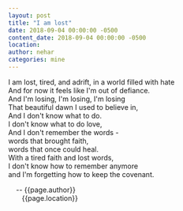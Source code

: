 ```yaml
---
layout: post
title: "I am lost"
date: 2018-09-04 00:00:00 -0500
content_date: 2018-09-04 00:00:00 -0500
location:
author: nehar
categories: mine
---
```

I am lost, tired, and adrift, in a world filled with hate <br>
And for now it feels like I'm out of defiance. <br>
And I'm losing, I'm losing, I'm losing <br>
That beautiful dawn I used to believe in, <br>
And I don't know what to do. <br>
I don't know what to do love, <br>
And I don't remember the words - <br>
words that brought faith, <br>
words that once could heal. <br>
With a tired faith and lost words, <br>
I don't know how to remember anymore <br>
and I'm forgetting how to keep the covenant. <br>

&nbsp;&nbsp;&nbsp;&nbsp;-- {{page.author}} <br>
&nbsp;&nbsp;&nbsp;&nbsp;&nbsp;&nbsp;&nbsp;{{page.location}}
